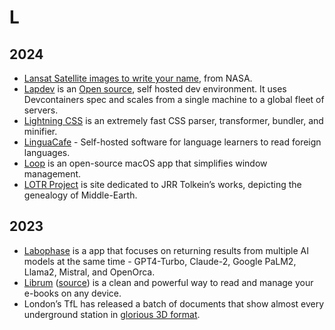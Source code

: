 # L

## 2024

- [Lansat Satellite images to write your name](https://landsat.gsfc.nasa.gov/apps/YourNameInLandsat-main/), from NASA.
- [Lapdev](https://lap.dev) is an [Open source](https://github.com/lapce/lapdev), self hosted dev environment. It uses Devcontainers spec and scales from a single machine to a global fleet of servers.
- [Lightning CSS](https://lightningcss.dev) is an extremely fast CSS parser, transformer, bundler, and minifier.
- [LinguaCafe](https://simjanos-dev.github.io/LinguaCafeHome/) - Self-hosted software for language learners to read foreign languages.
- [Loop](https://github.com/MrKai77/Loop) is an open-source macOS app that simplifies window management.
- [LOTR Project](http://lotrproject.com) is site dedicated to JRR Tolkein’s works, depicting the genealogy of Middle-Earth.

## 2023

- [Labophase](https://www.labophase.com) is a app that focuses on returning results from multiple AI models at the same time - GPT4-Turbo, Claude-2, Google PaLM2, Llama2, Mistral, and OpenOrca.
- [Librum](https://librumreader.com) ([source](https://github.com/Librum-Reader/Librum)) is a clean and powerful way to read and manage your e-books on any device.
- London’s TfL has released a batch of documents that show almost every underground station in [glorious 3D format](https://www.ianvisits.co.uk/articles/3d-maps-of-every-underground-station-ab-14630/).